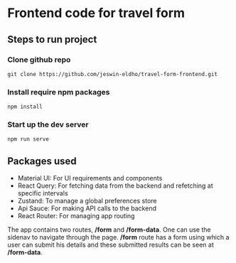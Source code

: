 # Frontend code for travel form

## Steps to run project
### Clone github repo
```
git clone https://github.com/jeswin-eldho/travel-form-frontend.git
```

### Install require npm packages

```
npm install
```

### Start up the dev server

```
npm run serve
```

## Packages used
* Material UI: For UI requirements and components
* React Query: For fetching data from the backend and refetching at specific intervals
* Zustand: To manage a global preferences store
* Api Sauce: For making API calls to the backend
* React Router: For managing app routing

The app contains two routes, **/form** and **/form-data**. One can use the sidenav to navigate through the page. 
**/form** route has a form using which a user can submit his details and these submitted results can be seen 
at **/form-data**. 
